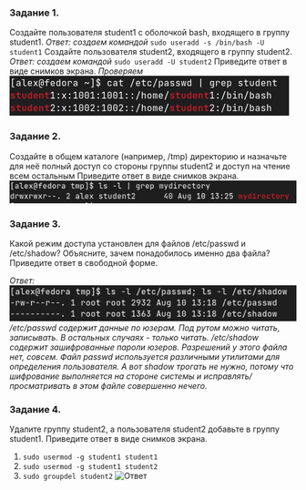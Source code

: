 ### Задание 1.

Создайте пользователя student1 с оболочкой bash, входящего в группу student1.
*Ответ: создаем командой* `sudo useradd -s /bin/bash -U student1`
Создайте пользователя student2, входящего в группу student2.
*Ответ: создаем командой* `sudo useradd -U student2`
Приведите ответ в виде снимков экрана.
*Проверяем*
![Созданные пользователи](pics/3_4_1.png)


### Задание 2.

Создайте в общем каталоге (например, /tmp) директорию и назначьте для неё полный доступ со стороны группы student2 и доступ на чтение всем остальным
Приведите ответ в виде снимков экрана.
![Права доступа](pics/3_4_2.png)

### Задание 3.

Какой режим доступа установлен для файлов /etc/passwd и /etc/shadow?
Объясните, зачем понадобилось именно два файла?
Приведите ответ в свободной форме.

*Ответ:*
![Режим доступа для файлов](pics/3_4_3.png)
_/еtc/passwd_ *содержит данные по юзерам. Под рутом можно читать, записывать. В остальных случаях - только читать.*
_/etc/shadow_ *содержит зашифрованные пароли юзеров. Разрешений у этого файла нет, совсем.*
*Файл passwd используется различными утилитами для определения пользователя. А вот shadow трогать не нужно, потому что шифрование выполняется на стороне системы и исправлять/просматривать в этом файле совершенно нечего.*

### Задание 4.

Удалите группу student2, а пользователя student2 добавьте в группу student1.
Приведите ответ в виде снимков экрана.

1. `sudo usermod -g student1 student1`
2. `sudo usermod -g student1 student2`
3. `sudo groupdel student2`
![Ответ](pics/3_3_4.png)

